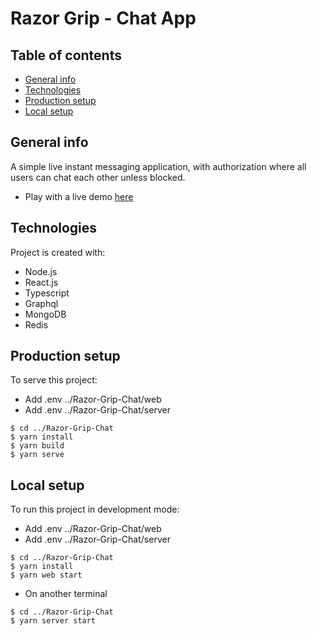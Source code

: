 # Razor Grip - Chat App

## Table of contents

- [General info](#general-info)
- [Technologies](#technologies)
- [Production setup](#production-setup)
- [Local setup](#local-setup)

## General info

A simple live instant messaging application, with authorization where all users can chat each other unless blocked.

- Play with a live demo [here](https://razor.cladaps.tech)

## Technologies

Project is created with:

- Node.js
- React.js
- Typescript
- Graphql
- MongoDB
- Redis

## Production setup

To serve this project:

- Add .env ../Razor-Grip-Chat/web
- Add .env ../Razor-Grip-Chat/server

```
$ cd ../Razor-Grip-Chat
$ yarn install
$ yarn build
$ yarn serve
```

## Local setup

To run this project in development mode:

- Add .env ../Razor-Grip-Chat/web
- Add .env ../Razor-Grip-Chat/server

```
$ cd ../Razor-Grip-Chat
$ yarn install
$ yarn web start
```

- On another terminal

```
$ cd ../Razor-Grip-Chat
$ yarn server start
```
